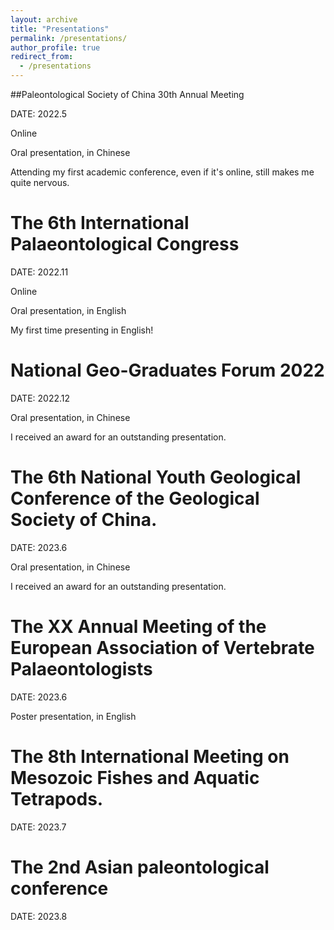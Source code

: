 ```yaml
---
layout: archive
title: "Presentations"
permalink: /presentations/
author_profile: true
redirect_from:
  - /presentations
---
```


##Paleontological Society of China 30th Annual Meeting

DATE: 2022.5

Online

Oral presentation, in Chinese

Attending my first academic conference, even if it's online, still makes me quite nervous.


The 6th International Palaeontological Congress
======

DATE: 2022.11

Online

Oral presentation, in English

My first time presenting in English!


National Geo-Graduates Forum 2022
======

DATE: 2022.12

Oral presentation, in Chinese

I received an award for an outstanding presentation.


The 6th National Youth Geological Conference of the Geological Society of China.
======

DATE: 2023.6

Oral presentation, in Chinese

I received an award for an outstanding presentation.

The XX Annual Meeting of the European Association of Vertebrate Palaeontologists
======

DATE: 2023.6

Poster presentation, in English



The 8th International Meeting on Mesozoic Fishes and Aquatic Tetrapods.
======

DATE: 2023.7

The 2nd Asian paleontological conference
======

DATE: 2023.8

